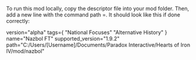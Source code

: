 To run this mod locally, copy the descriptor file into your mod folder. Then, add a new line with the command path =. It should look like this if done correctly:

version="alpha"
tags={
	"National Focuses"
	"Alternative History"
}
name="Nazbol FT"
supported_version="1.9.2"
path="C:/Users/[Username]/Documents/Paradox Interactive/Hearts of Iron IV/mod/nazbol"
